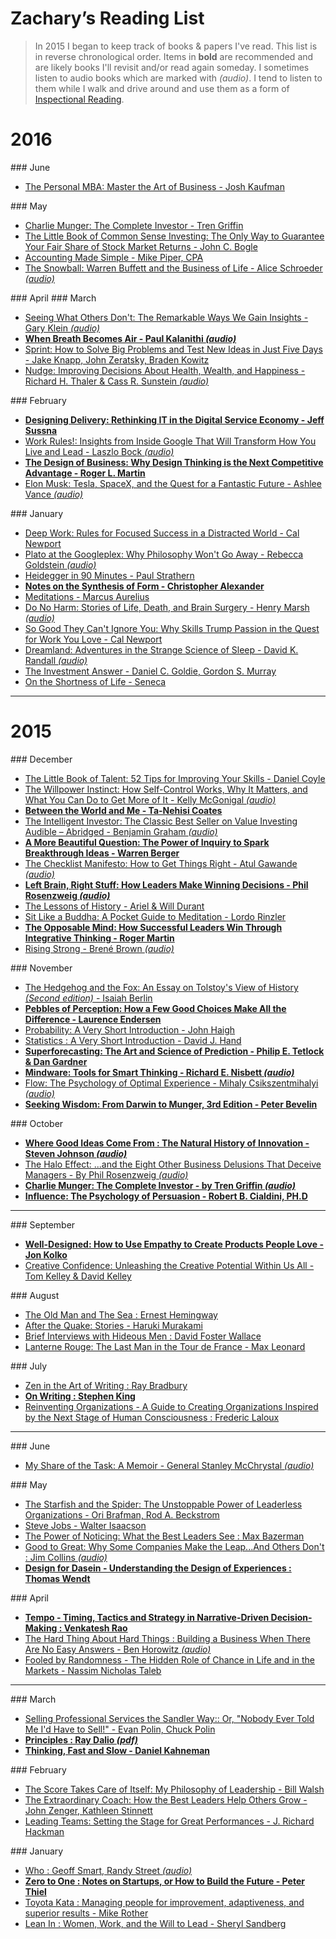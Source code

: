 
# Zachary’s Reading List

> In 2015 I began to keep track of books & papers I've read. This list is in
> reverse chronological order. Items in **bold** are recommended and are likely
> books I'll revisit and/or read again someday. I sometimes listen to audio
> books which are marked with _(audio)_. I tend to listen to them while I walk
> and drive around and use them as a form of [Inspectional
> Reading](http://cw.gp/1JjbJhy).

# 2016

<a id="june2016">
### June

* [The Personal MBA: Master the Art of Business - Josh Kaufman](http://zxmth.us/1XYRGyS)

<a id="may2016">
### May

* [Charlie Munger: The Complete Investor - Tren Griffin](http://zxmth.us/24f0mkC)
* [The Little Book of Common Sense Investing: The Only Way to Guarantee Your Fair Share of Stock Market Returns - John C. Bogle](http://zxmth.us/1XUOBQt)
* [Accounting Made Simple - Mike Piper, CPA](http://zxmth.us/1YkS4WM)
* [The Snowball: Warren Buffett and the Business of Life -  Alice Schroeder _(audio)_](http://zxmth.us/1YkRUhS)

<a id="april2016">
### April


<a id="march2016">
### March

* [Seeing What Others Don't: The Remarkable Ways We Gain Insights - Gary Klein _(audio)_](http://zxmth.us/1VWCUYB)
* **[When Breath Becomes Air - Paul Kalanithi _(audio)_](http://zxmth.us/1RfLqli)**
* [Sprint: How to Solve Big Problems and Test New Ideas in Just Five Days - Jake Knapp, John Zeratsky, Braden Kowitz](http://zxmth.us/1RfLkKt)
* [Nudge: Improving Decisions About Health, Wealth, and Happiness - Richard H. Thaler & Cass R. Sunstein _(audio)_](http://zxmth.us/1QUTdQe)

<a id="february2016">
### February

* **[Designing Delivery: Rethinking IT in the Digital Service Economy - Jeff Sussna](http://zxmth.us/1Sa7Sv4)**
* [Work Rules!: Insights from Inside Google That Will Transform How You Live and Lead - Laszlo Bock _(audio)_](http://zxmth.us/1os6jxa)
* **[The Design of Business: Why Design Thinking is the Next Competitive Advantage - Roger L. Martin](http://zxmth.us/1QgRPMJ)**
* [Elon Musk: Tesla, SpaceX, and the Quest for a Fantastic Future - Ashlee Vance _(audio)_](http://zxmth.us/1TENEty)

<a id="january2016">
### January

* [Deep Work: Rules for Focused Success in a Distracted World - Cal Newport](http://zxmth.us/1KNNrwU)
* [Plato at the Googleplex: Why Philosophy Won't Go Away - Rebecca Goldstein _(audio)_](http://zxmth.us/1WQoJTz)
* [Heidegger in 90 Minutes - Paul Strathern](http://zxmth.us/1WQozeZ)
* **[Notes on the Synthesis of Form - Christopher Alexander](http://zxmth.us/1JN1UOz)**
* [Meditations - Marcus Aurelius](http://zxmth.us/1ZYHQwt)
* [Do No Harm: Stories of Life, Death, and Brain Surgery - Henry Marsh _(audio)_](http://zxmth.us/1VXwg2q)
* [So Good They Can't Ignore You: Why Skills Trump Passion in the Quest for Work You Love - Cal Newport](http://zxmth.us/1JA5UBH)
* [Dreamland: Adventures in the Strange Science of Sleep - David K. Randall _(audio)_](http://zxmth.us/1mE1Wxx)
* [The Investment Answer - Daniel C. Goldie, Gordon S. Murray](http://zxmth.us/1R9Qwiq)
* [On the Shortness of Life - Seneca](http://zxmth.us/1VySl7m)

----

# 2015

<a id="december2015">
### December

* [The Little Book of Talent: 52 Tips for Improving Your Skills - Daniel Coyle](http://cw.gp/1Pw3YLL)
* [The Willpower Instinct: How Self-Control Works, Why It Matters, and What You Can Do to Get More of It - Kelly McGonigal _(audio)_](http://cw.gp/1Oi5b8z)
* **[Between the World and Me - Ta-Nehisi Coates](http://cw.gp/1Ja36Lt)**
* [The Intelligent Investor: The Classic Best Seller on Value Investing Audible – Abridged - Benjamin Graham _(audio)_](http://cw.gp/1OBT7es)
* **[A More Beautiful Question: The Power of Inquiry to Spark Breakthrough Ideas - Warren Berger](http://cw.gp/1YhUbOU)**
* [The Checklist Manifesto: How to Get Things Right - Atul Gawande _(audio)_](http://cw.gp/1T1WnDN)
* **[Left Brain, Right Stuff: How Leaders Make Winning Decisions - Phil Rosenzweig _(audio)_](http://cw.gp/1Y98uQu)**
* [The Lessons of History - Ariel & Will Durant](http://cw.gp/1Y98mk2)
* [Sit Like a Buddha: A Pocket Guide to Meditation - Lordo Rinzler](http://cw.gp/1R1Q9pu)
* **[The Opposable Mind: How Successful Leaders Win Through Integrative Thinking - Roger Martin](http://cw.gp/1Q761a2)**
* [Rising Strong - Brené Brown _(audio)_](http://cw.gp/1SvKANI)

<a id="november2015">
### November

* [The Hedgehog and the Fox: An Essay on Tolstoy's View of History _(Second edition)_ - Isaiah Berlin](http://cw.gp/1StjIOd)
* **[Pebbles of Perception: How a Few Good Choices Make All the Difference - Laurence Endersen](http://cw.gp/1LHYqqI)**
* [Probability: A Very Short Introduction - John Haigh](http://cw.gp/1Oo1Vsx)
* [Statistics : A Very Short Introduction - David J. Hand](http://cw.gp/1jgxLdG)
* **[Superforecasting: The Art and Science of Prediction - Philip E. Tetlock & Dan Gardner](http://amzn.to/1lxROWL)**
* **[Mindware: Tools for Smart Thinking - Richard E. Nisbett _(audio)_](http://amzn.to/1Naj368)**
* [Flow: The Psychology of Optimal Experience - Mihaly Csikszentmihalyi _(audio)_](http://amzn.to/1kp1GkW)
* **[Seeking Wisdom: From Darwin to Munger, 3rd Edition - Peter Bevelin](http://amzn.to/1Mvlppy)**

<a id="october2015">
### October

* **[Where Good Ideas Come From : The Natural History of Innovation - Steven Johnson _(audio)_](http://amzn.to/1MNfPzi)**
* [The Halo Effect: ...and the Eight Other Business Delusions That Deceive Managers - By Phil Rosenzweig _(audio)_](http://amzn.to/1GeCEz9)
* **[Charlie Munger: The Complete Investor - by Tren Griffin _(audio)_](http://amzn.to/1ZRibGX)**
* **[Influence: The Psychology of Persuasion - Robert B. Cialdini, PH.D](http://amzn.to/1RkkpbR)**

----

<a id="september2015">
### September

* **[Well-Designed: How to Use Empathy to Create Products People Love - Jon Kolko](http://amzn.to/1O5UJQO)**
* [Creative Confidence: Unleashing the Creative Potential Within Us All - Tom Kelley & David Kelley](http://amzn.to/1KU1iBI)

<a id="august2015">
### August

* [The Old Man and The Sea : Ernest Hemingway](http://amzn.to/1K8Z1ra)
* [After the Quake: Stories - Haruki Murakami](http://amzn.to/1U8n4v9)
* [Brief Interviews with Hideous Men : David Foster Wallace](http://amzn.to/1KXixno)
* [Lanterne Rouge: The Last Man in the Tour de France - Max Leonard](http://amzn.to/1OZpV2t)

<a id="july2015">
### July

* [Zen in the Art of Writing : Ray Bradbury](http://amzn.to/1OZpV2t)
* **[On Writing : Stephen King](http://amzn.to/1Me2fIj)**
* [Reinventing Organizations - A Guide to Creating Organizations Inspired by the Next Stage of Human Consciousness : Frederic Laloux](http://amzn.to/1Ki5jEn)

----

<a id="june2015">
### June

* [My Share of the Task: A Memoir - General Stanley McChrystal _(audio)_](http://amzn.to/1GyTB0h)

<a id="may2015">
### May

* [The Starfish and the Spider: The Unstoppable Power of Leaderless Organizations - Ori Brafman, Rod A. Beckstrom](http://amzn.to/1KGgfey)
* [Steve Jobs - Walter Isaacson](http://amzn.to/1HHeCwe)
* [The Power of Noticing: What the Best Leaders See : Max Bazerman](http://amzn.to/1FOKwqn)
* [Good to Great: Why Some Companies Make the Leap...And Others Don't : Jim Collins _(audio)_](http://amzn.to/1HskN7a)
* **[Design for Dasein - Understanding the Design of Experiences : Thomas Wendt](http://amzn.to/1d0q35n)**

<a id="april2015">
### April

* **[Tempo - Timing, Tactics and Strategy in Narrative-Driven Decision-Making : Venkatesh Rao](http://amzn.to/1z0tXo7)**
* [The Hard Thing About Hard Things : Building a Business When There Are No Easy Answers - Ben Horowitz  _(audio)_](http://amzn.to/1J7Jy5j)
* [Fooled by Randomness - The Hidden Role of Chance in Life and in the Markets - Nassim Nicholas Taleb](http://amzn.to/1ElQXPd)

----

<a id="march2015">
### March

* [Selling Professional Services the Sandler Way:: Or, "Nobody Ever Told Me I'd Have to Sell!" - Evan Polin, Chuck Polin](http://amzn.to/1PwI5uC)
* **[Principles : Ray Dalio _(pdf)_](http://www.bwater.com/uploads/filemanager/principles/bridgewater-associates-ray-dalio-principles.pdf)**
* **[Thinking, Fast and Slow - Daniel Kahneman](http://amzn.to/1aSYhXv)**

<a id="february2015">
### February

* [The Score Takes Care of Itself: My Philosophy of Leadership - Bill Walsh](http://amzn.to/1JzoVA6)
* [The Extraordinary Coach: How the Best Leaders Help Others Grow - John Zenger, Kathleen Stinnett](http://amzn.to/1aSYdHb)
* [Leading Teams: Setting the Stage for Great Performances - J. Richard Hackman](http://amzn.to/1Dvir4q)

<a id="january2015">
### January

* [Who : Geoff Smart, Randy Street _(audio)_](http://amzn.to/1ElQigK)
* **[Zero to One : Notes on Startups, or How to Build the Future - Peter Thiel](http://amzn.to/1JzoE01)**
* [Toyota Kata : Managing people for improvement, adaptiveness, and superior results - Mike Rother](http://amzn.to/1JzoCFc)
* [Lean In : Women, Work, and the Will to Lead - Sheryl Sandberg](http://amzn.to/1aSXXIg)
